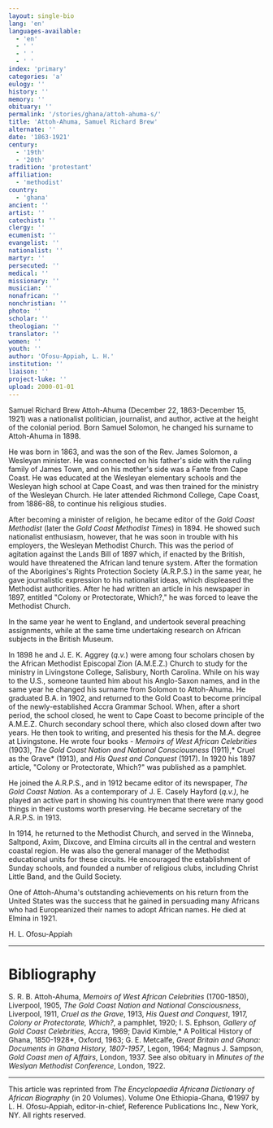 ```yaml
---
layout: single-bio
lang: 'en'
languages-available:
  - 'en'
  - ' '
  - ' '
  - ' '
index: 'primary'
categories: 'a'
eulogy: ''
history: ''
memory: ''
obituary: ''
permalink: '/stories/ghana/attoh-ahuma-s/'
title: 'Attoh-Ahuma, Samuel Richard Brew'
alternate: ''
date: '1863-1921'
century:
  - '19th'
  - '20th'
tradition: 'protestant'
affiliation:
  - 'methodist'
country:
  - 'ghana'
ancient: ''
artist: ''
catechist: ''
clergy: ''
ecumenist: ''
evangelist: ''
nationalist: ''
martyr: ''
persecuted: ''
medical: ''
missionary: ''
musician: ''
nonafrican: ''
nonchristian: ''
photo: ''
scholar: ''
theologian: ''
translator: ''
women: ''
youth: ''
author: 'Ofosu-Appiah, L. H.'
institution: ''
liaison: ''
project-luke: ''
upload: 2000-01-01
---
```



Samuel Richard Brew Attoh-Ahuma (December 22, 1863-December 15, 1921) was a nationalist politician, journalist, and author, active at the height of the colonial period. Born Samuel Solomon, he changed his surname to Attoh-Ahuma in 1898.

He was born in 1863, and was the son of the Rev. James Solomon, a Wesleyan minister. He was connected on his father's side with the ruling family of James Town, and on his mother's side was a Fante from Cape Coast. He was educated at the Wesleyan elementary schools and the Wesleyan high school at Cape Coast, and was then trained for the ministry of the Wesleyan Church. He later attended Richmond College, Cape Coast, from 1886-88, to continue his religious studies.

After becoming a minister of religion, he became editor of the *Gold Coast Methodist* (later the *Gold Coast Methodist Times*) in 1894. He showed such nationalist enthusiasm, however, that he was soon in trouble with his employers, the Wesleyan Methodist Church. This was the period of agitation against the Lands Bill of 1897 which, if enacted by the British, would have threatened the African land tenure system. After the formation of the Aborigines's Rights Protection Society (A.R.P.S.) in the same year, he gave journalistic expression to his nationalist ideas, which displeased the Methodist authorities. After he had written an article in his newspaper in 1897, entitled "Colony or Protectorate, Which?," he was forced to leave the Methodist Church.

In the same year he went to England, and undertook several preaching assignments, while at the same time undertaking research on African subjects in the British Museum.

In 1898 he and J. E. K. Aggrey (*q.v.*) were among four scholars chosen by the African Methodist Episcopal Zion (A.M.E.Z.) Church to study for the ministry in Livingstone College, Salisbury, North Carolina. While on his way to the U.S., someone taunted him about his Anglo-Saxon names, and in the same year he changed his surname from Solomon to Attoh-Ahuma. He graduated B.A. in 1902, and returned to the Gold Coast to become principal of the newly-established Accra Grammar School. When, after a short period, the school closed, he went to Cape Coast to become principle of the A.M.E.Z. Church secondary school there, which also closed down after two years. He then took to writing, and presented his thesis for the M.A. degree at Livingstone. He wrote four books - *Memoirs of West African Celebrities* (1903), *The Gold Coast Nation and National Consciousness* (1911),* Cruel as the Grave* (1913), and *His Quest and Conquest* (1917). In 1920 his 1897 article, "Colony or Protectorate, Which?" was published as a pamphlet.

He joined the A.R.P.S., and in 1912 became editor of its newspaper, *The Gold Coast Nation*. As a contemporary of J. E. Casely Hayford (*q.v.)*, he played an active part in showing his countrymen that there were many good things in their customs worth preserving. He became secretary of the A.R.P.S. in 1913.

In 1914, he returned to the Methodist Church, and served in the Winneba, Saltpond, Axim, Dixcove, and Elmina circuits all in the central and western coastal region. He was also the general manager of the Methodist educational units for these circuits. He encouraged the establishment of Sunday schools, and founded a number of religious clubs, including Christ Little Band, and the Guild Society.

One of Attoh-Ahuma's outstanding achievements on his return from the United States was the success that he gained in persuading many Africans who had Europeanized their names to adopt African names. He died at Elmina in 1921.

H. L. Ofosu-Appiah

---

# Bibliography

S. R. B. Attoh-Ahuma, *Memoirs of West African Celebrities* (1700-1850), Liverpool, 1905, *The Gold Coast Nation and National Consciousness*, Liverpool, 1911, *Cruel as the Grave*, 1913, *His Quest and Conquest*, 1917, *Colony or Protectorate, Which?*, a pamphlet, 1920; I. S. Ephson, *Gallery of Gold Coast Celebrities*, Accra, 1969; David Kimble,* A Political History of Ghana, 1850-1928*, Oxford, 1963; G. E. Metcalfe, *Great Britain and Ghana: Documents in Ghana History, 1807-1957*, Legon, 1964; Magnus J. Sampson, *Gold Coast men of Affairs*, London, 1937. See also obituary in *Minutes of the Weslyan Methodist Conference*, London, 1922.

---

This article was reprinted from *The Encyclopaedia Africana Dictionary of African Biography* (in 20 Volumes). Volume One Ethiopia-Ghana, &copy;1997 by L. H. Ofosu-Appiah, editor-in-chief, Reference Publications Inc., New York, NY. All rights reserved.